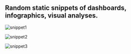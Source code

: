 ## Random static snippets of dashboards, infographics, visual analyses.

![snippet1](/portfolio/img/Anon_portfolio_version.jpg "Static, anonymised snippet of debt portfolio analyses project")

![snippet2](/portfolio/img/anon_debt_package1.png "Static, anonymised snippet of acquired debt performance over time")

![snippet3](/portfolio/img/anon_debt_package2.png "Static, anonymised snippet of acquired debt performance over time")